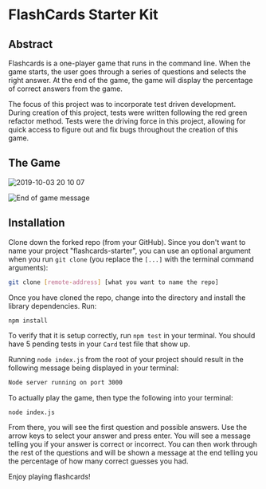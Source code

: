 # FlashCards Starter Kit

## Abstract

Flashcards is a one-player game that runs in the command line.  When the game starts, the user goes through a series of questions and selects the right answer.  At the end of the game, the game will display the percentage of correct answers from the game.

The focus of this project was to incorporate test driven development.  During creation of this project, tests were written following the red green refactor method.  Tests were the driving force in this project, allowing for quick access to figure out and fix bugs throughout the creation of this game.

## The Game

![2019-10-03 20 10 07](https://user-images.githubusercontent.com/46874658/66176273-54ef0700-e61a-11e9-98c9-2ad68c31402b.gif)

![End of game message](https://imgur.com/t77GbET.png)


## Installation

Clone down the forked repo (from your GitHub). Since you don't want to name your project "flashcards-starter", you can use an optional argument when you run `git clone` (you replace the `[...]` with the terminal command arguments):

```bash
git clone [remote-address] [what you want to name the repo]
```

Once you have cloned the repo, change into the directory and install the library dependencies. Run:

```bash
npm install
```

To verify that it is setup correctly, run `npm test` in your terminal. You should have 5 pending tests in your `Card` test file that show up.

Running `node index.js` from the root of your project should result in the following message being displayed in your terminal: 

```bash
Node server running on port 3000
```

To actually play the game, then type the following into your terminal:
```
node index.js
```
From there, you will see the first question and possible answers.  Use the arrow keys to select your answer and press enter.  You will see a message telling you if your answer is correct or incorrect.  You can then work through the rest of the questions and will be shown a message at the end telling you the percentage of how many correct guesses you had.

Enjoy playing flashcards!
